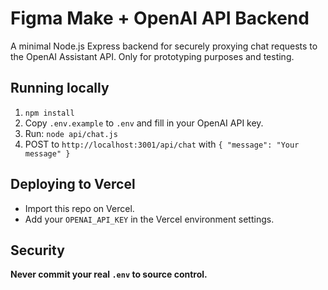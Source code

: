 # Figma Make + OpenAI API Backend

A minimal Node.js Express backend for securely proxying chat requests to the OpenAI Assistant API. Only for prototyping purposes and testing.

## Running locally

1. `npm install`
2. Copy `.env.example` to `.env` and fill in your OpenAI API key.
3. Run: `node api/chat.js`
4. POST to `http://localhost:3001/api/chat` with `{ "message": "Your message" }`

## Deploying to Vercel

- Import this repo on Vercel.
- Add your `OPENAI_API_KEY` in the Vercel environment settings.

## Security

**Never commit your real `.env` to source control.**
